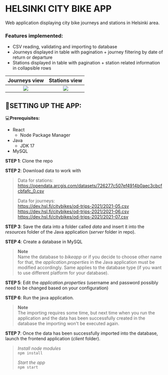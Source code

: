 # HELSINKI CITY BIKE APP
Web application displaying city bike journeys and stations in Helsinki area.

### **Features implemented:**
- CSV reading, validating and importing to database
- Journeys displayed in table with pagination + journey filtering by date of return or departure
- Stations displayed in table with pagination + station related information in collapsible rows

Journeys view             |  Stations view
:-------------------------:|:-------------------------:
 ![](https://i.imgur.com/XIO1Ybr.png)  |  ![](https://i.imgur.com/GLot5uk.png)

## 👏SETTING UP THE APP:

💻**Prerequisites:**
- React
  - Node Package Manager
- Java
  - JDK 17
- MySQL

**STEP 1**: Clone the repo <br>

**STEP 2**: Download data to work with<br>

>Data for stations:<br>
>https://opendata.arcgis.com/datasets/726277c507ef4914b0aec3cbcfcbfafc_0.csv<br>
>
>Data for journeys:<br>
>https://dev.hsl.fi/citybikes/od-trips-2021/2021-05.csv<br>
>https://dev.hsl.fi/citybikes/od-trips-2021/2021-06.csv<br>
>https://dev.hsl.fi/citybikes/od-trips-2021/2021-07.csv<br>

**STEP 3**: Save the data into a folder called *data* and insert it into the *resources* folder of the Java application (*server* folder in repo).

**STEP 4**: Create a database in MySQL
> **Note** <br>
> Name the database to *bikeapp* or if you decide to choose other name for that, the *application.properties* in the Java application must be modified accordingly.
> Same applies to the database type (if you want to use different platform for your database).

**STEP 5**: Edit the *application.properties* (username and password possibly need to be changed based on your configuration)

**STEP 6**: Run the java application.

> **Note** <br>
> The importing requires some time, but next time when you run the application and the data has been successfully created in the database the importing won't be executed again.

**STEP 7**: Once the data has been successfully imported into the database, launch the frontend application (*client* folder). <br>

>*Install node modules*<br>
>```npm install```<br>
>
>*Start the app*<br>
>```npm start```<br>




